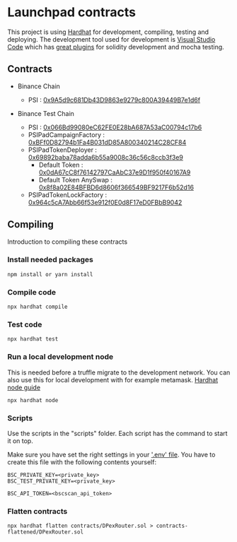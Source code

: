 # Launchpad contracts

This project is using [Hardhat](https://hardhat.org/getting-started/) for development, compiling, testing and deploying. The development tool used for development is [Visual Studio Code](https://code.visualstudio.com/) which has [great plugins](https://hardhat.org/guides/vscode-tests.html) for solidity development and mocha testing.

## Contracts

* Binance Chain
  * PSI : [0x9A5d9c681Db43D9863e9279c800A39449B7e1d6f](https://bscscan.com/address/0x9A5d9c681Db43D9863e9279c800A39449B7e1d6f)

* Binance Test Chain
  * PSI : [0x066Bd99080eC62FE0E28bA687A53aC00794c17b6](https://testnet.bscscan.com/address/0x066Bd99080eC62FE0E28bA687A53aC00794c17b6)
  * PSIPadCampaignFactory : [0xBFf0D82794b1Fa4B031dD85A800340214C28CF84](https://testnet.bscscan.com/address/0xBFf0D82794b1Fa4B031dD85A800340214C28CF84)
  * PSIPadTokenDeployer : [0x69892baba78adda6b55a9008c36c56c8ccb3f3e9](https://testnet.bscscan.com/address/0x69892baba78adda6b55a9008c36c56c8ccb3f3e9)
    * Default Token : [0x0dA67cC8f76142797CaAbC37e9D1f950f40167A9](https://testnet.bscscan.com/address/0x0dA67cC8f76142797CaAbC37e9D1f950f40167A9)
    * Default Token AnySwap : [0x8f8a02E84BFBD6d8606f366549BF9217F6b52d16](https://testnet.bscscan.com/address/0x8f8a02E84BFBD6d8606f366549BF9217F6b52d16)
  * PSIPadTokenLockFactory : [0x964c5cA7Abb66f53e912f0E0d8F17eD0FBbB9042](https://testnet.bscscan.com/address/0x964c5cA7Abb66f53e912f0E0d8F17eD0FBbB9042)

## Compiling

Introduction to compiling these contracts

### Install needed packages

```npm
npm install or yarn install
```

### Compile code

```npm
npx hardhat compile
```

### Test code

```node
npx hardhat test
```

### Run a local development node

This is needed before a truffle migrate to the development network. You can also use this for local development with for example metamask. [Hardhat node guide](https://hardhat.org/hardhat-network/)

```node
npx hardhat node
```

### Scripts

Use the scripts in the "scripts" folder. Each script has the command to start it on top.

Make sure you have set the right settings in your ['.env' file](https://www.npmjs.com/package/dotenv). You have to create this file with the following contents yourself:

```node
BSC_PRIVATE_KEY=<private_key>
BSC_TEST_PRIVATE_KEY=<private_key>

BSC_API_TOKEN=<bscscan_api_token>
```

### Flatten contracts

```node
npx hardhat flatten contracts/DPexRouter.sol > contracts-flattened/DPexRouter.sol
```